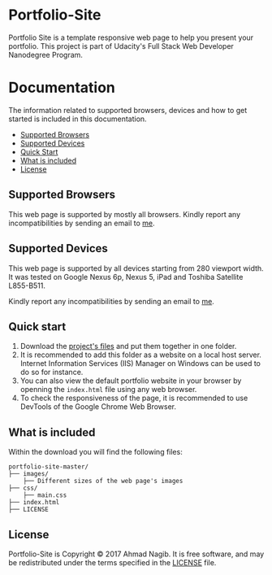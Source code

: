# Portfolio-Site

Portfolio Site is a template responsive web page to help you present your portfolio. This project is part of Udacity's Full Stack Web Developer Nanodegree Program.

# Documentation

The information related to supported browsers, devices and how to get started is included in this documentation.

- [Supported Browsers](#supported-browsers)
- [Supported Devices](#supported-devices)
- [Quick Start](#quick-start)
- [What is included](#what-is-included)
- [License](#license)


## Supported Browsers

This web page is supported by mostly all browsers. Kindly report any incompatibilities by sending an email to [me](mailto:ahmadnagib@fci-cu.edu.eg).

## Supported Devices

This web page is supported by all devices starting from 280 viewport width. It was tested on Google Nexus 6p, Nexus 5, iPad and Toshiba Satellite L855-B511. 

Kindly report any incompatibilities by sending an email to [me](mailto:ahmadnagib@fci-cu.edu.eg).

## Quick start

1. Download the [project's files](https://github.com/ahmadnagib/Portfolio-Site) and put them together in one folder.
2. It is recommended to add this folder as a website on a local host server. Internet Information Services (IIS) Manager on Windows can be used to do so for instance.
3. You can also view the default portfolio website in your browser by openning the `index.html` file using any web browser.
4. To check the responsiveness of the page, it is recommended to use DevTools of the Google Chrome Web Browser.

## What is included

Within the download you will find the following files:

```
portfolio-site-master/
├── images/
    ├── Different sizes of the web page's images
├── css/
    ├── main.css
├── index.html
├── LICENSE
```

## License

Portfolio-Site is Copyright © 2017 Ahmad Nagib. It is free software, and may be redistributed under the terms specified in the [LICENSE](/LICENSE) file.
